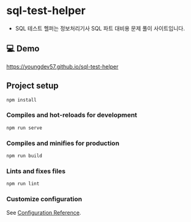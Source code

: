 # sql-test-helper
- SQL 테스트 헬퍼는 정보처리기사 SQL 파트 대비용 문제 풀이 사이트입니다.

## 💻 Demo
https://youngdev57.github.io/sql-test-helper

## Project setup
```
npm install
```

### Compiles and hot-reloads for development
```
npm run serve
```

### Compiles and minifies for production
```
npm run build
```

### Lints and fixes files
```
npm run lint
```

### Customize configuration
See [Configuration Reference](https://cli.vuejs.org/config/).
